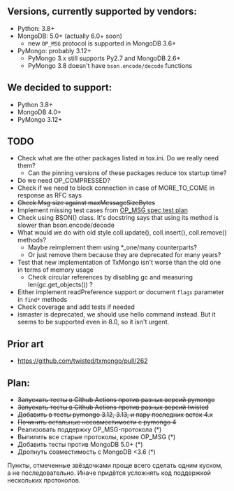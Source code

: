## Versions, currently supported by vendors:
- Python: 3.8+
- MongoDB: 5.0+ (actually 6.0+ soon)
    - new `OP_MSG` protocol is supported in MongoDB 3.6+
- PyMongo: probably 3.12+
    - PyMongo 3.x still supports Py2.7 and MongoDB 2.6+
    - PyMongo 3.8 doesn't have `bson.encode/decode` functions
 
## We decided to support:
- Python 3.8+
- MongoDB 4.0+
- PyMongo 3.12+

## TODO
- Check what are the other packages listed in tox.ini. Do we really need them?
  - Can the pinning versions of these packages reduce tox startup time?
- Do we need OP_COMPRESSED?
- Check if we need to block connection in case of MORE_TO_COME in response as RFC says
- ~~Check Msg size against maxMessageSizeBytes~~
- Implement missing test cases from [OP_MSG spec test plan](https://github.com/mongodb/specifications/blob/master/source/message/OP_MSG.md#test-plan)
- Check using BSON() class. It's docstring says that using its method is slower than bson.encode/decode
- What would we do with old style coll.update(), coll.insert(), coll.remove() methods?
  - Maybe reimplement them using *_one/many counterparts?
  - Or just remove them because they are deprecated for many years?
- Test that new implementation of TxMongo isn't worse than the old one in terms of memory usage
  - Check circular references by disabling gc and measuring len(gc.get_objects()) ?
- Either implement readPreference support or document `flags` parameter in `find*` methods
- Check coverage and add tests if needed
- ismaster is deprecated, we should use hello command instead. But it seems to be supported
  even in 8.0, so it isn't urgent.

## Prior art
- https://github.com/twisted/txmongo/pull/262


## Plan:
- ~~Запускать тесты в Github Actions против разных версий pymongo~~
- ~~Запускать тесты в Github Actions против разных версий twisted~~
- ~~Добавить в тесты pymongo 3.12, 3.13, и пару последних веток 4.x~~
- ~~Починить остальные несовместимости с pymongo 4~~
- Реализовать поддержку OP_MSG-протокола (*)
- Выпилить все старые протоколы, кроме OP_MSG (*)
- Добавить тесты против MongoDB 5.0+ (*)
- Дропнуть совместимость с MongoDB <3.6 (*)

Пункты, отмеченные звёздочками проще всего сделать одним куском, а не последовательно.
Иначе придётся усложнять код поддержкой нескольких протоколов.
